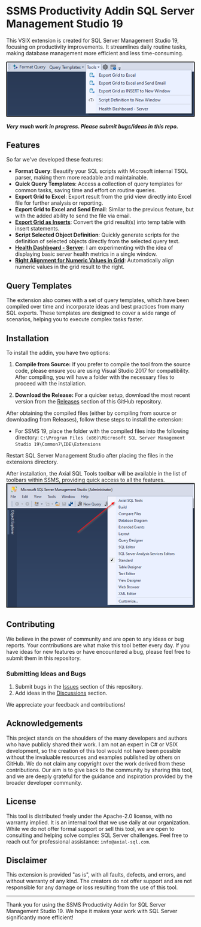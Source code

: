 # SSMS Productivity Addin SQL Server Management Studio 19

This VSIX extension is created for SQL Server Management Studio 19, focusing on productivity improvements. 
It streamlines daily routine tasks, making database management more efficient and less time-consuming.

<img src="https://github.com/Axial-SQL/AxialSqlTools/blob/main/pics/main.png?raw=true"/>

***Very much work in progress. Please submit bugs/ideas in this repo.***

## Features

So far we've developed these features:

- **Format Query**: Beautify your SQL scripts with Microsoft internal TSQL parser, making them more readable and maintainable.
- **Quick Query Templates**: Access a collection of query templates for common tasks, saving time and effort on routine queries.
- **Export Grid to Excel**: Export result from the grid view directly into Excel file for further analysis or reporting.
- **Export Grid to Excel and Send Email**: Similar to the previous feature, but with the added ability to send the file via email.
- [**Export Grid as Inserts**](https://github.com/Axial-SQL/AxialSqlTools/wiki/Export-grid-results-as-a-temp-table): Convert the grid result(s) into temp table with insert statements.
- **Script Selected Object Definition**: Quickly generate scripts for the definition of selected objects directly from the selected query text.
- [**Health Dashboard - Server**](https://github.com/Axial-SQL/AxialSqlTools/wiki/Health-Dashboards): I am experimenting with the idea of displaying basic server health metrics in a single window.
- [**Right Alignment for Numeric Values in Grid**](https://github.com/Axial-SQL/AxialSqlTools/wiki/Align-numeric-values-in-the-grid-result-to-the-right): Automatically align numeric values in the grid result to the right.


## Query Templates

The extension also comes with a set of query templates, which have been compiled over time and incorporate ideas and best practices from many SQL experts. 
These templates are designed to cover a wide range of scenarios, helping you to execute complex tasks faster.

## Installation

To install the addin, you have two options:

1. **Compile from Source:** If you prefer to compile the tool from the source code, please ensure you are using Visual Studio 2017 for compatibility. After compiling, you will have a folder with the necessary files to proceed with the installation.

2. **Download the Release:** For a quicker setup, download the most recent version from the [Releases](https://github.com/Axial-SQL/AxialSqlTools/releases) section of this GitHub repository.


After obtaining the compiled files (either by compiling from source or downloading from Releases), follow these steps to install the extension:

- For SSMS 19, place the folder with the compiled files into the following directory:
`C:\Program Files (x86)\Microsoft SQL Server Management Studio 19\Common7\IDE\Extensions` 

<!--
- For SSMS 18, use this directory instead:
`C:\Program Files (x86)\Microsoft SQL Server Management Studio 18\Common7\IDE\Extensions`
-->

Restart SQL Server Management Studio after placing the files in the extensions directory.

After installation, the Axial SQL Tools toolbar will be available in the list of toolbars within SSMS, providing quick access to all the features.<br/>
<img src="https://github.com/Axial-SQL/AxialSqlTools/blob/main/pics/toolbar.png?raw=true"/>

## Contributing

We believe in the power of community and are open to any ideas or bug reports. 
Your contributions are what make this tool better every day. 
If you have ideas for new features or have encountered a bug, please feel free to submit them in this repository.

### Submitting Ideas and Bugs

1. Submit bugs in the [Issues](https://github.com/Axial-SQL/AxialSqlTools/issues) section of this repository.
2. Add ideas in the [Discussions](https://github.com/Axial-SQL/AxialSqlTools/discussions) section.

We appreciate your feedback and contributions!

## Acknowledgements

This project stands on the shoulders of the many developers and authors who have publicly shared their work. I am not an expert in C# or VSIX development, so the creation of this tool would not have been possible without the invaluable resources and examples published by others on GitHub. We do not claim any copyright over the work derived from these contributions. Our aim is to give back to the community by sharing this tool, and we are deeply grateful for the guidance and inspiration provided by the broader developer community.

## License
This tool is distributed freely under the Apache-2.0 license, with no warranty implied. 
It is an internal tool that we use daily at our organization. 
While we do not offer formal support or sell this tool, we are open to consulting and helping solve complex SQL Server challenges. 
Feel free to reach out for professional assistance: `info@axial-sql.com`.

## Disclaimer
This extension is provided "as is", with all faults, defects, and errors, and without warranty of any kind. 
The creators do not offer support and are not responsible for any damage or loss resulting from the use of this tool.

---

Thank you for using the SSMS Productivity Addin for SQL Server Management Studio 19. 
We hope it makes your work with SQL Server significantly more efficient!
